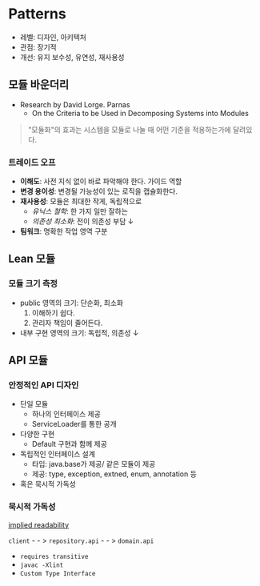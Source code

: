 # Patterns

- 레벨: 디자인, 아키텍처
- 관점: 장기적
- 개선: 유지 보수성, 유연성, 재사용성

## 모듈 바운더리

- Research by David Lorge. Parnas
  - On the Criteria to be Used in Decomposing Systems into Modules

> "모듈화"의 효과는 시스템을 모듈로 나눌 때 어떤 기준을 적용하는가에 달려있다.

### 트레이드 오프

- **이해도**: 사전 지식 없이 바로 파악해야 한다. 가이드 역할
- **변경 용이성**: 변경될 가능성이 있는 로직을 캡슐화한다.
- **재사용성**: 모듈은 최대한 작게, 독립적으로
  - _유닉스 철학_: 한 가지 일만 잘하는
  - _의존성 최소화_: 전이 의존성 부담 ↓
- **팀워크**: 명확한 작업 영역 구분

## Lean 모듈

### 모듈 크기 측정

- public 영역의 크기: 단순화, 최소화
  1.  이해하기 쉽다.
  2.  관리자 책임이 줄어든다.
- 내부 구현 영역의 크기: 독립적, 의존성 ↓

## API 모듈

### 안정적인 API 디자인

- 단일 모듈
  - 하나의 인터페이스 제공
  - ServiceLoader를 통한 공개
- 다양한 구현
  - Default 구현과 함께 제공
- 독립적인 인터페이스 설계
  - 타입: java.base가 제공/ 같은 모듈이 제공
  - 제공: type, exception, extned, enum, annotation 등
- 혹은 묵시적 가독성

### 묵시적 가독성

[implied readability](implied_readability/README.md)

`client` - - > `repository.api` - - > `domain.api`

- `requires transitive`
- `javac -Xlint`
- `Custom Type Interface`
